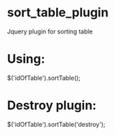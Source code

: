 # sort_table_plugin
Jquery plugin for sorting table
# Using:
  $('idOfTable').sortTable();
# Destroy plugin:
  $('idOfTable').sortTable('destroy');
